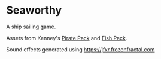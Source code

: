 Seaworthy
=========

A ship sailing game.

Assets from Kenney's [Pirate Pack](https://kenney.nl/assets/pirate-pack) and [Fish Pack](https://www.kenney.nl/assets/fish-pack).

Sound effects generated using https://jfxr.frozenfractal.com
